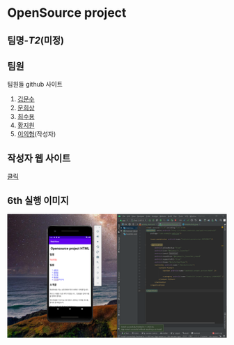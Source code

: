 # OpenSource project 

## 팀명-_T2_(미정)

## 팀원
팀원들 github 사이트
1. [김문수](https://github.com/absolute-LeeDongHee/kimminsu65772.github.io)
2. [문희상](https://github.com/sang0429/sang0429.github.io)
3. [최수용](https://github.com/dpfprtus/dpfprtus.github.io)
4. [황지원](https://github.com/Jiwon-h/Jiwon-h.github.io)
5. [이의형](https://github.com/leh60245/leh60245.github.io)(작성자)

## 작성자 웹 사이트
[클릭](https://leh60245.github.io/introduce_myself.html)

## 6th 실행 이미지
![android_image](https://github.com/leh60245/leh60245.github.io/blob/master/6th_image2.png)